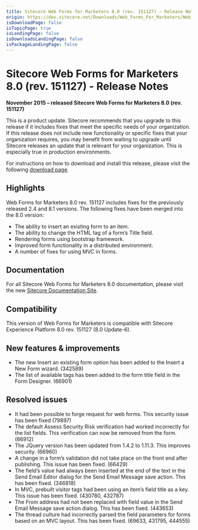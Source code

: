 ```yaml
---
title: Sitecore Web Forms for Marketers 8.0 (rev. 151127) - Release Notes
origin: https://dev.sitecore.net/Downloads/Web_Forms_For_Marketers/Web_Forms_for_Marketers_80/Web_Forms_for_Marketers_80_Update_6/Release_Notes
isDownloadPage: false
isTopicPage: true
isLandingPage: false
isDownloadsLandingPage: false
isPackageLandingPage: false
---
```


# Sitecore Web Forms for Marketers 8.0 (rev. 151127) - Release Notes

**November 2015 – released Sitecore Web Forms for Marketers 8.0 (rev. 151127)**

This is a product update. Sitecore recommends that you upgrade to this release if it includes fixes that meet the specific needs of your organization. If this release does not include new functionality or specific fixes that your organization requires, you may benefit from waiting to upgrade until Sitecore releases an update that is relevant for your organization. This is especially true in production environments.

For instructions on how to download and install this release, please visit the following [download page](/downloads/Web_Forms_For_Marketers/Web_Forms_for_Marketers_80/Web_Forms_for_Marketers_80_Update_6).

## Highlights

Web Forms for Marketers 8.0 rev. 151127 includes fixes for the previously released 2.4 and 8.1 versions. The following fixes have been merged into the 8.0 version:

-   The ability to insert an existing form to an item.
-   The ability to change the HTML tag of a form’s Title field.
-   Rendering forms using bootstrap framework.
-   Improved form functionality in a distributed environment.
-   A number of fixes for using MVC in forms.

## Documentation

For all Sitecore Web Forms for Marketers 8.0 documentation, please visit the new [Sitecore Documentation Site](https://doc.sitecore.net/web_forms_for_marketers/80).

## Compatibility

This version of Web Forms for Marketers is compatible with Sitecore Experience Platform 8.0 rev. 151127 (8.0 Update-6).

## New features & improvements

-   The new Insert an existing form option has been added to the Insert a New Form wizard. (342589)
-   The list of available tags has been added to the form title field in the Form Designer. (66901)

## Resolved issues

-   It had been possible to forge request for web forms. This security issue has been fixed (79897)
-   The default Assess Security Risk verification had worked incorrectly for the list fields. This verification can now be removed from the form. (66912)
-   The JQuery version has been updated from 1.4.2 to 1.11.3. This improves security. (66960)
-   A change in a form’s validation did not take place on the front end after publishing. This issue has been fixed. (66429)
-   The field’s value had always been inserted at the end of the text in the Send Email Editor dialog for the Send Email Message save action. This has been fixed. (346818)
-   In MVC, prebuilt visitor tags had been using an item’s field title as a key. This issue has been fixed. (430780, 432787)
-   The From address had not been replaced with field value in the Send Email Message save action dialog. This has been fixed. (443653)
-   The thread culture had incorrectly parsed the field parameters for forms based on an MVC layout. This has been fixed. (69633, 431795, 444555)
